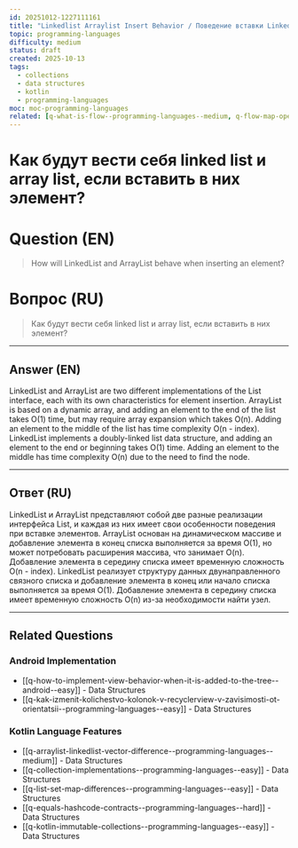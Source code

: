 ```yaml
---
id: 20251012-1227111161
title: "Linkedlist Arraylist Insert Behavior / Поведение вставки LinkedList и ArrayList"
topic: programming-languages
difficulty: medium
status: draft
created: 2025-10-13
tags:
  - collections
  - data structures
  - kotlin
  - programming-languages
moc: moc-programming-languages
related: [q-what-is-flow--programming-languages--medium, q-flow-map-operator--programming-languages--medium, q-iterator-pattern--design-patterns--medium]
---
```

# Как будут вести себя linked list и array list, если вставить в них элемент?

# Question (EN)
> How will LinkedList and ArrayList behave when inserting an element?

# Вопрос (RU)
> Как будут вести себя linked list и array list, если вставить в них элемент?

---

## Answer (EN)

LinkedList and ArrayList are two different implementations of the List interface, each with its own characteristics for element insertion. ArrayList is based on a dynamic array, and adding an element to the end of the list takes O(1) time, but may require array expansion which takes O(n). Adding an element to the middle of the list has time complexity O(n - index). LinkedList implements a doubly-linked list data structure, and adding an element to the end or beginning takes O(1) time. Adding an element to the middle has time complexity O(n) due to the need to find the node.

---

## Ответ (RU)

LinkedList и ArrayList представляют собой две разные реализации интерфейса List, и каждая из них имеет свои особенности поведения при вставке элементов. ArrayList основан на динамическом массиве и добавление элемента в конец списка выполняется за время O(1), но может потребовать расширения массива, что занимает O(n). Добавление элемента в середину списка имеет временную сложность O(n - index). LinkedList реализует структуру данных двунаправленного связного списка и добавление элемента в конец или начало списка выполняется за время O(1). Добавление элемента в середину списка имеет временную сложность O(n) из-за необходимости найти узел.


---

## Related Questions

### Android Implementation
- [[q-how-to-implement-view-behavior-when-it-is-added-to-the-tree--android--easy]] - Data Structures
- [[q-kak-izmenit-kolichestvo-kolonok-v-recyclerview-v-zavisimosti-ot-orientatsii--programming-languages--easy]] - Data Structures

### Kotlin Language Features
- [[q-arraylist-linkedlist-vector-difference--programming-languages--medium]] - Data Structures
- [[q-collection-implementations--programming-languages--easy]] - Data Structures
- [[q-list-set-map-differences--programming-languages--easy]] - Data Structures
- [[q-equals-hashcode-contracts--programming-languages--hard]] - Data Structures
- [[q-kotlin-immutable-collections--programming-languages--easy]] - Data Structures
